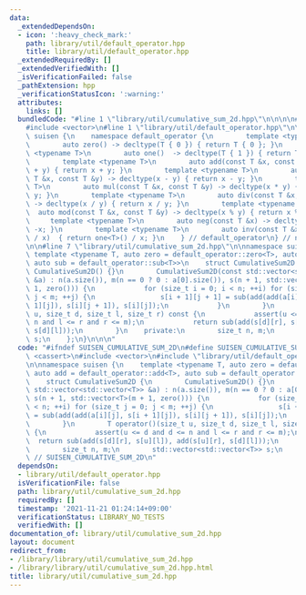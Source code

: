 ```yaml
---
data:
  _extendedDependsOn:
  - icon: ':heavy_check_mark:'
    path: library/util/default_operator.hpp
    title: library/util/default_operator.hpp
  _extendedRequiredBy: []
  _extendedVerifiedWith: []
  _isVerificationFailed: false
  _pathExtension: hpp
  _verificationStatusIcon: ':warning:'
  attributes:
    links: []
  bundledCode: "#line 1 \"library/util/cumulative_sum_2d.hpp\"\n\n\n\n#include <cassert>\n\
    #include <vector>\n#line 1 \"library/util/default_operator.hpp\"\n\n\n\nnamespace\
    \ suisen {\n    namespace default_operator {\n        template <typename T>\n\
    \        auto zero() -> decltype(T { 0 }) { return T { 0 }; }\n        template\
    \ <typename T>\n        auto one()  -> decltype(T { 1 }) { return T { 1 }; }\n\
    \        template <typename T>\n        auto add(const T &x, const T &y) -> decltype(x\
    \ + y) { return x + y; }\n        template <typename T>\n        auto sub(const\
    \ T &x, const T &y) -> decltype(x - y) { return x - y; }\n        template <typename\
    \ T>\n        auto mul(const T &x, const T &y) -> decltype(x * y) { return x *\
    \ y; }\n        template <typename T>\n        auto div(const T &x, const T &y)\
    \ -> decltype(x / y) { return x / y; }\n        template <typename T>\n      \
    \  auto mod(const T &x, const T &y) -> decltype(x % y) { return x % y; }\n   \
    \     template <typename T>\n        auto neg(const T &x) -> decltype(-x) { return\
    \ -x; }\n        template <typename T>\n        auto inv(const T &x) -> decltype(one<T>()\
    \ / x)  { return one<T>() / x; }\n    } // default_operator\n} // namespace suisen\n\
    \n\n#line 7 \"library/util/cumulative_sum_2d.hpp\"\n\nnamespace suisen {\n   \
    \ template <typename T, auto zero = default_operator::zero<T>, auto add = default_operator::add<T>,\
    \ auto sub = default_operator::sub<T>>\n    struct CumulativeSum2D {\n       \
    \ CumulativeSum2D() {}\n        CumulativeSum2D(const std::vector<std::vector<T>>\
    \ &a) : n(a.size()), m(n == 0 ? 0 : a[0].size()), s(n + 1, std::vector<T>(m +\
    \ 1, zero())) {\n            for (size_t i = 0; i < n; ++i) for (size_t j = 0;\
    \ j < m; ++j) {\n                s[i + 1][j + 1] = sub(add(add(a[i][j], s[i +\
    \ 1][j]), s[i][j + 1]), s[i][j]);\n            }\n        }\n        T operator()(size_t\
    \ u, size_t d, size_t l, size_t r) const {\n            assert(u <= d and d <=\
    \ n and l <= r and r <= m);\n            return sub(add(s[d][r], s[u][l]), add(s[u][r],\
    \ s[d][l]));\n        }\n    private:\n        size_t n, m;\n        std::vector<std::vector<T>>\
    \ s;\n    };\n}\n\n\n"
  code: "#ifndef SUISEN_CUMULATIVE_SUM_2D\n#define SUISEN_CUMULATIVE_SUM_2D\n\n#include\
    \ <cassert>\n#include <vector>\n#include \"library/util/default_operator.hpp\"\
    \n\nnamespace suisen {\n    template <typename T, auto zero = default_operator::zero<T>,\
    \ auto add = default_operator::add<T>, auto sub = default_operator::sub<T>>\n\
    \    struct CumulativeSum2D {\n        CumulativeSum2D() {}\n        CumulativeSum2D(const\
    \ std::vector<std::vector<T>> &a) : n(a.size()), m(n == 0 ? 0 : a[0].size()),\
    \ s(n + 1, std::vector<T>(m + 1, zero())) {\n            for (size_t i = 0; i\
    \ < n; ++i) for (size_t j = 0; j < m; ++j) {\n                s[i + 1][j + 1]\
    \ = sub(add(add(a[i][j], s[i + 1][j]), s[i][j + 1]), s[i][j]);\n            }\n\
    \        }\n        T operator()(size_t u, size_t d, size_t l, size_t r) const\
    \ {\n            assert(u <= d and d <= n and l <= r and r <= m);\n          \
    \  return sub(add(s[d][r], s[u][l]), add(s[u][r], s[d][l]));\n        }\n    private:\n\
    \        size_t n, m;\n        std::vector<std::vector<T>> s;\n    };\n}\n\n#endif\
    \ // SUISEN_CUMULATIVE_SUM_2D\n"
  dependsOn:
  - library/util/default_operator.hpp
  isVerificationFile: false
  path: library/util/cumulative_sum_2d.hpp
  requiredBy: []
  timestamp: '2021-11-21 01:24:14+09:00'
  verificationStatus: LIBRARY_NO_TESTS
  verifiedWith: []
documentation_of: library/util/cumulative_sum_2d.hpp
layout: document
redirect_from:
- /library/library/util/cumulative_sum_2d.hpp
- /library/library/util/cumulative_sum_2d.hpp.html
title: library/util/cumulative_sum_2d.hpp
---
```

